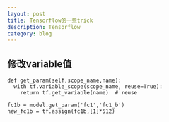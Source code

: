 ```yaml
---
layout: post
title: Tensorflow的一些trick
description: Tensorflow
category: blog
---
```


## 修改variable值



    def get_param(self,scope_name,name):
      with tf.variable_scope(scope_name, reuse=True):
        return tf.get_variable(name)  # reuse

    fc1b = model.get_param('fc1','fc1_b')
    new_fc1b = tf.assign(fc1b,[1]*512)

 



[LinChaohui]:    http://www.linchaohui.cn  "LinChaohui"

